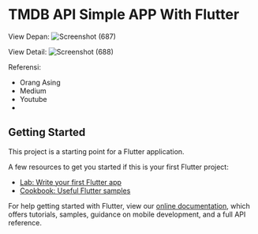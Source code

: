 # TMDB API Simple APP With Flutter

View Depan:
![Screenshot (687)](https://user-images.githubusercontent.com/38920294/156531415-b9001095-b740-4ef9-bf31-be06eb7168f6.png)

View Detail:
![Screenshot (688)](https://user-images.githubusercontent.com/38920294/156531452-34c6c66f-e9bf-48b5-9a99-80b73a05831e.png)

Referensi:
- Orang Asing
- Medium
- Youtube
- 
## Getting Started

This project is a starting point for a Flutter application.

A few resources to get you started if this is your first Flutter project:

- [Lab: Write your first Flutter app](https://flutter.dev/docs/get-started/codelab)
- [Cookbook: Useful Flutter samples](https://flutter.dev/docs/cookbook)

For help getting started with Flutter, view our
[online documentation](https://flutter.dev/docs), which offers tutorials,
samples, guidance on mobile development, and a full API reference.
